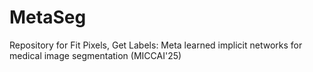 # MetaSeg
Repository for Fit Pixels, Get Labels: Meta learned implicit networks for medical image segmentation (MICCAI'25)
